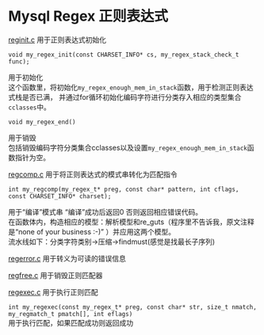 Mysql Regex 正则表达式
=======================

[reginit.c](https://github.com/mysql/mysql-server/blob/5.7/regex/reginit.c "reginit.c") 用于正则表达式初始化

```
void my_regex_init(const CHARSET_INFO* cs, my_regex_stack_check_t func);
```  
用于初始化  
这个函数里，将初始化``my_regex_enough_mem_in_stack``函数，用于检测正则表达式栈是否已满，
并通过for循环初始化编码字符进行分类存入相应的类型集合``cclasses``中。

```
void my_regex_end()
```  
用于销毁  
包括销毁编码字符分类集合cclasses以及设置``my_regex_enough_mem_in_stack``函数指针为空。

[regcomp.c](https://github.com/mysql/mysql-server/blob/5.7/regex/regcomp.c "regcomp.c") 用于将正则表达式的模式串转化为匹配指令

```
int my_regcomp(my_regex_t* preg, const char* pattern, int cflags, const CHARSET_INFO* charset);
```  
用于“编译”模式串
“编译”成功后返回0 否则返回相应错误代码。  
在函数体内，构造相应的模型：解析模型和re_guts（程序里不告诉我，原文注释是“none of your business :-)” ）并应用这两个模型。  
流水线如下：分类字符类别->压缩->findmust(感觉是找最长子序列)

[regerror.c](https://github.com/mysql/mysql-server/blob/5.7/regex/regerror.c "regerror.c") 用于转义为可读的错误信息

[regfree.c](https://github.com/mysql/mysql-server/blob/5.7/regex/regfree.c "regfree.c") 用于销毁正则匹配器

[regexec.c](https://github.com/mysql/mysql-server/blob/5.7/regex/regexec.c "regexec.c") 用于执行正则匹配

``int my_regexec(const my_regex_t* preg, const char* str, size_t nmatch, my_regmatch_t pmatch[], int eflags)``  
用于执行匹配，如果匹配成功则返回成功
